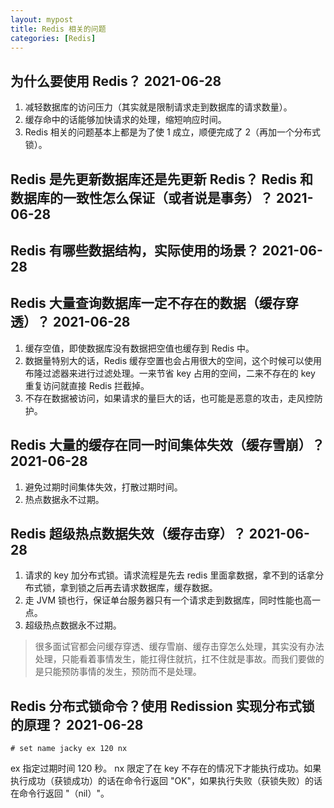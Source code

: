 ```yaml
---
layout: mypost
title: Redis 相关的问题
categories: [Redis]
---
```


## 为什么要使用 Redis？ 2021-06-28
1. 减轻数据库的访问压力（其实就是限制请求走到数据库的请求数量）。
2. 缓存命中的话能够加快请求的处理，缩短响应时间。
3. Redis 相关的问题基本上都是为了使 1 成立，顺便完成了 2（再加一个分布式锁）。

## Redis 是先更新数据库还是先更新 Redis？ Redis 和数据库的一致性怎么保证（或者说是事务）？ 2021-06-28

## Redis 有哪些数据结构，实际使用的场景？ 2021-06-28

## Redis 大量查询数据库一定不存在的数据（缓存穿透）？ 2021-06-28
1. 缓存空值，即使数据库没有数据把空值也缓存到 Redis 中。
2. 数据量特别大的话，Redis 缓存空置也会占用很大的空间，这个时候可以使用布隆过滤器来进行过滤处理。一来节省 key 占用的空间，二来不存在的 key 重复访问就直接 Redis 拦截掉。
3. 不存在数据被访问，如果请求的量巨大的话，也可能是恶意的攻击，走风控防护。

## Redis 大量的缓存在同一时间集体失效（缓存雪崩）？ 2021-06-28
1. 避免过期时间集体失效，打散过期时间。
2. 热点数据永不过期。

## Redis 超级热点数据失效（缓存击穿）？ 2021-06-28
1. 请求的 key 加分布式锁。请求流程是先去 redis 里面拿数据，拿不到的话拿分布式锁，拿到锁之后再去请求数据库，缓存数据。
2. 走 JVM 锁也行，保证单台服务器只有一个请求走到数据库，同时性能也高一点。
3. 超级热点数据永不过期。

> 很多面试官都会问缓存穿透、缓存雪崩、缓存击穿怎么处理，其实没有办法处理，只能看着事情发生，能扛得住就抗，扛不住就是事故。而我们要做的是只能预防事情的发生，预防而不是处理。

## Redis 分布式锁命令？使用 Redission 实现分布式锁的原理？ 2021-06-28
```shell
# set name jacky ex 120 nx
```
ex 指定过期时间 120 秒。 nx 限定了在 key 不存在的情况下才能执行成功。如果执行成功（获锁成功）的话在命令行返回 "OK"，如果执行失败（获锁失败）的话在命令行返回 "（nil）"。

<br/>